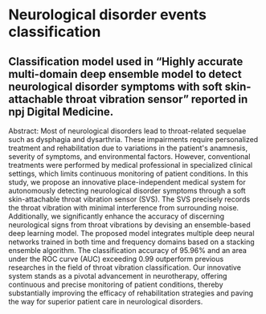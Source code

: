 # Neurological disorder events classification

## Classification model used in “Highly accurate multi-domain deep ensemble model to detect neurological disorder symptoms with soft skin-attachable throat vibration sensor” reported in npj Digital Medicine.


Abstract: 
Most of neurological disorders lead to throat-related sequelae such as dysphagia and dysarthria. 
These impairments require personalized treatment and rehabilitation due to variations in the patient's anamnesis, severity of symptoms, and environmental factors. 
However, conventional treatments were performed by medical professional in specialized clinical settings, which limits continuous monitoring of patient conditions. 
In this study, we propose an innovative place-independent medical system for autonomously detecting neurological disorder symptoms through a soft skin-attachable throat vibration sensor (SVS). 
The SVS precisely records the throat vibration with minimal interference from surrounding noise. 
Additionally, we significantly enhance the accuracy of discerning neurological signs from throat vibrations by devising an ensemble-based deep learning model. 
The proposed model integrates multiple deep neural networks trained in both time and frequency domains based on a stacking ensemble algorithm. 
The classification accuracy of 95.96% and an area under the ROC curve (AUC) exceeding 0.99 outperform previous researches in the field of throat vibration classification. 
Our innovative system stands as a pivotal advancement in neurotherapy, offering continuous and precise monitoring of patient conditions, thereby substantially improving the efficacy of rehabilitation strategies and paving the way for superior patient care in neurological disorders.

